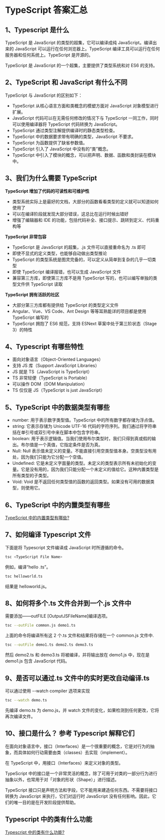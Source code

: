 # TypeScript 答案汇总

## 1、Typescript 是什么

TypeScript 是 JavaScript 的类型的超集，它可以编译成纯 JavaScript。编译出来的 JavaScript 可以运行在任何浏览器上。TypeScript 编译工具可以运行在任何服务器和任何系统上。TypeScript 是开源的。

TypeScript 是 JavaScript 的一个超集，主要提供了类型系统和对 ES6 的支持。

## 2、TypeScript 和 JavaScript 有什么不同

TypeScript 与 JavaScript 的区别如下：

- TypeScript 从核心语言方面和类概念的模塑方面对 JavaScript 对象模型进行扩展。
- JavaScript 代码可以在无需任何修改的情况下与 TypeScript 一同工作，同时可以使用编译器将 TypeScript 代码转换为 JavaScript。
- TypeScript 通过类型注解提供编译时的静态类型检查。
- TypeScript 中的数据要求带有明确的类型，JavaScript 不要求。
- TypeScript 为函数提供了缺省参数值。
- TypeScript 引入了 JavaScript 中没有的“类”概念。
- TypeScript 中引入了模块的概念，可以把声明、数据、函数和类封装在模块中。

## 3、我们为什么需要 TypeScript

<b>TypeScript 增加了代码的可读性和可维护性</b>

- 类型系统实际上是最好的文档，大部分的函数看看类型的定义就可以知道如何使用了
- 可以在编译阶段就发现大部分错误，这总比在运行时候出错好
- 增强了编辑器和 IDE 的功能，包括代码补全、接口提示、跳转到定义、代码重构等

<b>TypeScript 非常包容</b>

- TypeScript 是 JavaScript 的超集，.js 文件可以直接重命名为 .ts 即可
- 即使不显式的定义类型，也能够自动做出类型推论
- TypeScript 的类型系统是图灵完备的，可以定义从简单到复杂的几乎一切类型
- 即使 TypeScript 编译报错，也可以生成 JavaScript 文件
- 兼容第三方库，即使第三方库不是用 TypeScript 写的，也可以编写单独的类型文件供 TypeScript 读取

<b>TypeScript 拥有活跃的社区</b>

- 大部分第三方库都有提供给 TypeScript 的类型定义文件
- Angular、Vue、VS Code、Ant Design 等等耳熟能详的项目都是使用 TypeScript 编写的
- TypeScript 拥抱了 ES6 规范，支持 ESNext 草案中处于第三阶状态（Stage 3）的特性

## 4、Typescript 有哪些特性

- 面向对象语言（Object-Oriented Languages）
- 支持 JS 库（Support JavaScript Libraries）
- JS 就是 TS（JavaScript is TypeScript）
- TS 非常轻便（TypeScript is Portable）
- 可以操作 DOM（DOM Manipulation）
- TS 仅仅是 JS（TypeScript is just JavaScript）

## 5、TypeScript 中的数据类型有哪些

- number: 用于表示数字类型值。TypeScript 中的所有数字都存储为浮点值。
- string: 它表示存储为 Unicode UTF-16 代码的字符序列。我们通过将字符串括在单引号或双引号中来在脚本中包含字符串。
- boolean: 用于表示逻辑值。当我们使用布尔类型时，我们只得到真或假的输出。布尔值是一个真值，它指定条件是否为真。
- Null: Null 表示值未定义的变量。不能直接引用空类型值本身。空类型没有用处，因为我们只能为它分配一个空值。
- Undefined: 它是未定义字面量的类型。未定义的类型表示所有未初始化的变量。它是没有用的，因为我们只能分配一个未定义的值给它。这种内置类型是所有类型的子类型。
- Void: Void 是不返回任何类型值的函数的返回类型。如果没有可用的数据类型，则使用它。

## 6、TypeScript 中的内置类型有哪些

[TypeScript 中的内置类型有哪些?](https://github.com/kaisa911/DailyInterviewQuestion/blob/master/Answer/TypeScript/TypeScript%E4%B8%AD%E7%9A%84%E5%86%85%E7%BD%AE%E7%B1%BB%E5%9E%8B%E6%9C%89%E5%93%AA%E4%BA%9B.md)

## 7、如何编译 Typescript 文件

下面是将 Typescript 文件编译成 JavaScript 时所遵循的命令。

```bash
tsc <TypeScript File Name>
```

例如，编译“hello .ts”。

```bash
tsc helloworld.ts
```

结果是 helloworld.js。

## 8、如何将多个.ts 文件合并到一个.js 文件中

需要添加——outFILE [OutputJSFileName]编译选项。

```bash
tsc --outFile common.js demo1.ts
```

上面的命令将编译所有这 2 个.ts 文件和结果将存储在一个 common.js 文件中.

```bash
tsc --outFile demo1.ts demo2.ts demo3.ts
```

然后 demo2.ts 和 demo3.ts 将被编译，并将输出放在 demo1.js 中，现在是 demo1.js 包含 JavaScript 代码。

## 9、是否可以通过.ts 文件中的实时更改自动编译.ts

可以通过使用 --watch compiler 选项来实现

```bash
tsc --watch demo.ts
```

先编译 demo.ts 为 demo.js，并 watch 文件的变化，如果检测到任何更改，它将再次编译文件。

## 10、接口是什么？ 参考 Typescript 解释它们

在面向对象语言中，接口（Interfaces）是一个很重要的概念，它是对行为的抽象，而具体如何行动需要由类（classes）去实现（implement）。

在 TypeScript 中，用接口（Interfaces）来定义对象的类型。

TypeScript 中的接口是一个非常灵活的概念，除了可用于对类的一部分行为进行抽象以外，也常用于对「对象的形状（Shape）」进行描述。

TypeScript 接口只是声明方法和字段，它不能用来建造任何东西。不需要将接口转换为 JavaScript 来执行，它们对运行时 JavaScript 没有任何影响。因此，它们的唯一目的是在开发阶段提供帮助。

## Typescript 中的类有什么功能

[Typescript 中的类有什么功能?]()

